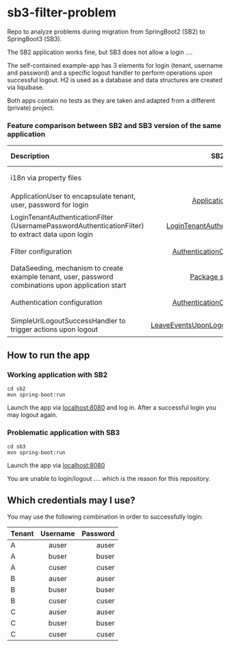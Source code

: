 # sb3-filter-problem
Repo to analyze problems during migration from SpringBoot2 (SB2) to SpringBoot3 (SB3).

The SB2 application works fine, but SB3 does not allow a login ....

The self-contained example-app has 3 elements for login (tenant, username and password) and a specific logout handler to perform operations upon successful logout.
H2 is used as a database and data structures are created via liquibase.

Both apps contain no tests as they are taken and adapted from a different (private) project.

### Feature comparison between SB2 and SB3 version of the same application

| Description                                                                                         |                                             SB2                                              | SB3                                                                                                                            | Status SB2                       |   Status SB3    |
|:----------------------------------------------------------------------------------------------------|:--------------------------------------------------------------------------------------------:|:-------------------------------------------------------------------------------------------------------------------------------|:---------------------------------:|:---------------:|
| i18n via property files                                                                             |          |                                           | 👍 working                       |   👍 working    |
| ApplicationUser to encapsulate tenant, user, password for login                                     |     [ApplicationUser](./sb2/src/main/java/de/aikiit/prototype/user/ApplicationUser.java)     | [ApplicationUser](./sb3/src/main/java/de/aikiit/prototype3/user/ApplicationUser.java)                                          | 👍 working                       |   👍 working    |
| LoginTenantAuthenticationFilter (UsernamePasswordAuthenticationFilter) to extract data upon login   |     [LoginTenantAuthenticationFilter](./sb2/src/main/java/de/aikiit/prototype/login/LoginTenantAuthenticationFilter.java)     | [LoginTenantAuthenticationFilter](./sb3/src/main/java/de/aikiit/prototype3/login/LoginTenantAuthenticationFilter.java)         | 👍 working                       |   👍 working    |
| Filter configuration                                                                                |     [AuthenticationConfiguration](./sb2/src/main/java/de/aikiit/prototype/configuration/AuthenticationConfiguration.java)                                | [Sb3CustomDsl](./sb3/src/main/java/de/aikiit/prototype3/configuration/Sb3CustomDsl.java)         | 👍 working                       | 🔥 not working  |
| DataSeeding, mechanism to create example tenant, user, password combinations upon application start | [Package seeding](./sb2/src/main/java/de/aikiit/prototype/seeding/BootstrapDataCreator.java) | [Package Seeding](./sb3/src/main/java/de/aikiit/prototype3/seeding/BootstrapDataCreator.java)                                  | 👍 working                       |   👍 working    |
| Authentication configuration                                                                        |     [AuthenticationConfiguration](./sb2/src/main/java/de/aikiit/prototype/configuration/AuthenticationConfiguration.java)                                | [AuthenticationConfiguration](./sb3/src/main/java/de/aikiit/prototype3/configuration/AuthenticationConfiguration.java)         | 👍 working                       | 🔥 not working  |
| SimpleUrlLogoutSuccessHandler to trigger actions upon logout                                        |     [LeaveEventsUponLogoutSuccessHandler](./sb2/src/main/java/de/aikiit/prototype/login/LeaveEventsUponLogoutSuccessHandler.java)                                | [LeaveEventsUponLogoutSuccessHandler](./sb3/src/main/java/de/aikiit/prototype3/login/LeaveEventsUponLogoutSuccessHandler.java) | 👍 working                       | 🔥 not working  |

## How to run the app

### Working application with SB2

```
cd sb2 
mvn spring-boot:run
```
Launch the app via [localhost:8080](http://localhost:8080)
and log in.
After a successful login you may logout again.

### Problematic application with SB3

```
cd sb3 
mvn spring-boot:run
```
Launch the app via [localhost:8080](http://localhost:8080)

You are unable to login/logout .... which is the reason for this repository.

## Which credentials may I use?

You may use the following combination in order to successfully login:

| Tenant | Username | Password |
|:-------|:--------:|---------:|
| A      |  auser   |    auser |
| A      |  buser   |    buser |
| A      |  cuser   |    cuser |
| B      |  auser   |    auser |
| B      |  buser   |    buser |
| B      |  cuser   |    cuser |
| C      |  auser   |    auser |
| C      |  buser   |    buser |
| C      |  cuser   |    cuser |
